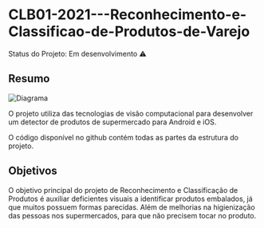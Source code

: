 # CLB01-2021---Reconhecimento-e-Classificao-de-Produtos-de-Varejo

Status do Projeto: Em desenvolvimento :warning:

## Resumo

![Diagrama](https://user-images.githubusercontent.com/55768838/120213631-cde89c80-c209-11eb-9169-d546ae6016aa.png)

O projeto utiliza das tecnologias de visão computacional para desenvolver um detector de produtos de supermercado para Android e iOS.

O código disponível no github contém todas as partes da estrutura do projeto.

## Objetivos

O objetivo principal do projeto de Reconhecimento e Classificação de Produtos é auxiliar deficientes visuais a identificar produtos embalados, já que muitos possuem formas parecidas. Além de melhorias na higienização das pessoas nos supermercados, para que não precisem tocar no produto. 
